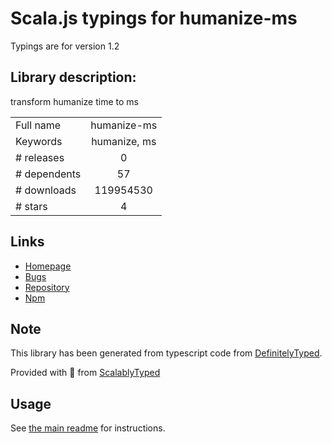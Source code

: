 
# Scala.js typings for humanize-ms

Typings are for version 1.2

## Library description:
transform humanize time to ms

|                    |                 |
| ------------------ | :-------------: |
| Full name          | humanize-ms |
| Keywords           | humanize, ms |
| # releases         | 0 |
| # dependents       | 57 |
| # downloads        | 119954530 |
| # stars            | 4 |

## Links
- [Homepage](https://github.com/node-modules/humanize-ms#readme)
- [Bugs](https://github.com/node-modules/humanize-ms/issues)
- [Repository](https://github.com/node-modules/humanize-ms)
- [Npm](https://www.npmjs.com/package/humanize-ms)
    


## Note
This library has been generated from typescript code from [DefinitelyTyped](https://definitelytyped.org).

Provided with :purple_heart: from [ScalablyTyped](https://github.com/oyvindberg/ScalablyTyped)

## Usage
See [the main readme](../../readme.md) for instructions.



